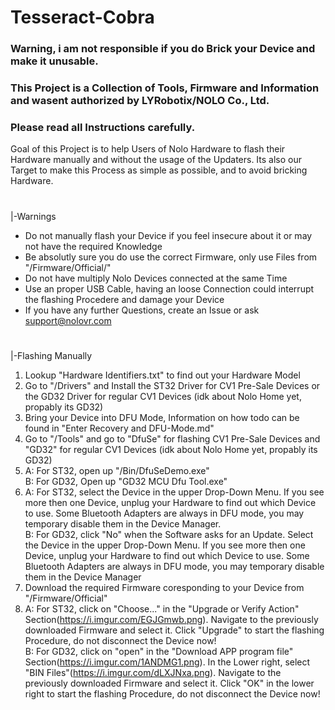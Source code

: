 # Tesseract-Cobra
### Warning, i am not responsible if you do Brick your Device and make it unusable.
### This Project is a Collection of Tools, Firmware and Information and wasent authorized by LYRobotix/NOLO Co., Ltd.
### Please read all Instructions carefully.

Goal of this Project is to help Users of Nolo Hardware to flash their Hardware manually and without the usage of the Updaters.
Its also our Target to make this Process as simple as possible, and to avoid bricking Hardware.
#

|-Warnings
- Do not manually flash your Device if you feel insecure about it or may not have the required Knowledge
- Be absolutly sure you do use the correct Firmware, only use Files from "/Firmware/Official/"
- Do not have multiply Nolo Devices connected at the same Time
- Use an proper USB Cable, having an loose Connection could interrupt the flashing Procedere and damage your Device
- If you have any further Questions, create an Issue or ask support@nolovr.com

#
|-Flashing Manually
1. Lookup "Hardware Identifiers.txt" to find out your Hardware Model  
2. Go to "/Drivers" and Install the ST32 Driver for CV1 Pre-Sale Devices or the GD32 Driver for regular CV1 Devices (idk about Nolo Home yet, propably its GD32)  
3. Bring your Device into DFU Mode, Information on how todo can be found in "Enter Recovery and DFU-Mode.md"
4. Go to "/Tools" and go to "DfuSe" for flashing CV1 Pre-Sale Devices and "GD32" for regular CV1 Devices (idk about Nolo Home yet, propably its GD32)  
5. A: For ST32, open up "/Bin/DfuSeDemo.exe"  
   B: For GD32, Open up "GD32 MCU Dfu Tool.exe"  
6. A: For ST32, select the Device in the upper Drop-Down Menu. If you see more then one Device, unplug your Hardware to find out which Device to use. Some Bluetooth Adapters are always in DFU mode, you may temporary disable them in the Device Manager.  
   B: For GD32, click "No" when the Software asks for an Update. Select the Device in the upper Drop-Down Menu. If you see more then one Device, unplug your Hardware to find out which Device to use. Some Bluetooth Adapters are always in DFU mode, you may temporary disable them in the Device Manager
7. Download the required Firmware coresponding to your Device from "/Firmware/Official"  
8. A: For ST32, click on "Choose..." in the "Upgrade or Verify Action" Section(https://i.imgur.com/EGJGmwb.png). Navigate to the previously downloaded Firmware and select it. Click "Upgrade" to start the flashing Procedure, do not disconnect the Device now!  
   B: For GD32, click on "open" in the "Download APP program file" Section(https://i.imgur.com/1ANDMG1.png). In the Lower right, select "BIN Files"(https://i.imgur.com/dLXJNxa.png). Navigate to the previously downloaded Firmware and select it. Click "OK" in the lower right to start the flashing Procedure, do not disconnect the Device now!  
